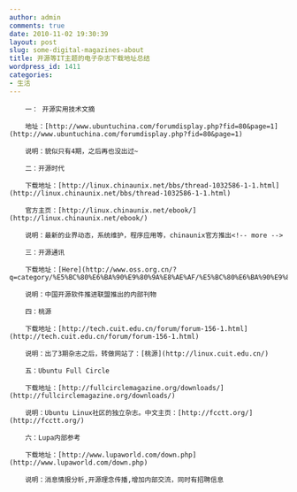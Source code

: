 ```yaml
---
author: admin
comments: true
date: 2010-11-02 19:30:39
layout: post
slug: some-digital-magazines-about
title: 开源等IT主题的电子杂志下载地址总结
wordpress_id: 1411
categories:
- 生活
---
```


		一： 开源实用技术文摘

		地址：[http://www.ubuntuchina.com/forumdisplay.php?fid=80&page=1](http://www.ubuntuchina.com/forumdisplay.php?fid=80&page=1)

		说明：貌似只有4期，之后再也没出过~

		二：开源时代

		下载地址：[http://linux.chinaunix.net/bbs/thread-1032586-1-1.html](http://linux.chinaunix.net/bbs/thread-1032586-1-1.html)

		官方主页：[http://linux.chinaunix.net/ebook/](http://linux.chinaunix.net/ebook/)

		说明：最新的业界动态，系统维护，程序应用等，chinaunix官方推出<!-- more -->

		三：开源通讯

		下载地址：[Here](http://www.oss.org.cn/?q=category/%E5%BC%80%E6%BA%90%E9%80%9A%E8%AE%AF/%E5%BC%80%E6%BA%90%E9%80%9A%E8%AE%AF)

		说明：中国开源软件推进联盟推出的内部刊物  

		四：桃源

		下载地址：[http://tech.cuit.edu.cn/forum/forum-156-1.html](http://tech.cuit.edu.cn/forum/forum-156-1.html)

		说明：出了3期杂志之后，转做网站了：[桃源](http://linux.cuit.edu.cn/)

		五：Ubuntu Full Circle

		下载地址：[http://fullcirclemagazine.org/downloads/](http://fullcirclemagazine.org/downloads/)

		说明：Ubuntu Linux社区的独立杂志。中文主页：[http://fcctt.org/](http://fcctt.org/)

		六：Lupa内部参考

		下载地址：[http://www.lupaworld.com/down.php](http://www.lupaworld.com/down.php)

		说明：消息情报分析,开源理念传播,增加内部交流，同时有招聘信息

